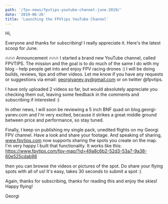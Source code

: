 ```yaml
---
path: '/fpv-news/fpvtips-youtube-channel-june-2019/'
date: '2019-06-26'
title: 'Launching the FPVtips YouTube Channel'
---
```


Hi,

Everyone and thanks for subscribing! I really appreciate it. Here's the latest scoop for June.

🔥🔥🔥 Announcement 🔥🔥🔥
I started a brand new YouTube channel, called FPVTIPS.
The mission and the goal is to do much of the same I do with my blog - help people get into and enjoy FPV racing drones :) I will be doing builds, reviews, tips and other videos. Let me know if you have any requests or suggestions via email: georgiyanev.gy@gmail.com or on twitter @fpvtips.

I have only uploaded 2 videos so far, but would absolutely appreciate you checking them out, leaving some feedback in the comments and subscribing if interested :)

In other news, I will soon be reviewing a 5 inch BNF quad on blog.georgi-yanev.com and I'm very excited, because it strikes a great middle ground between price and performance, so stay tuned.

Finally, I keep on publishing my single pack, unedited flights on my Georgi FPV channel. Have a look and share your footage. And speaking of sharing, www.fpvtips.com now supports sharing the spots you create on the map. I'm very happy I built that functionality. It works like this:
https://www.fpvtips.com/fpv-map/?id=49a8c6b2-52d3-53a7-9a38-60e525cdab98

then you can browse the videos or pictures of the spot. Do share your flying spots with all of us! It's easy, takes 30 seconds to submit a spot :)

Again, thanks for subscribing, thanks for reading this and enjoy the skies! Happy flying!

Georgi
